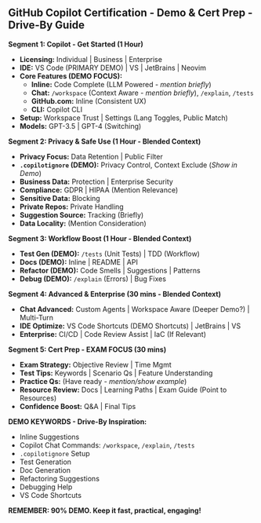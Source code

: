 ## GitHub Copilot Certification - Demo & Cert Prep - Drive-By Guide

**Segment 1: Copilot - Get Started (1 Hour)**

* **Licensing:** Individual | Business | Enterprise
* **IDE:** VS Code (PRIMARY DEMO) | VS | JetBrains | Neovim
* **Core Features (DEMO FOCUS):**
    * **Inline:** Code Complete (LLM Powered - *mention briefly*)
    * **Chat:** `/workspace` (Context Aware - *mention briefly*), `/explain`, `/tests`
    * **GitHub.com:**  Inline (Consistent UX)
    * **CLI:**  Copilot CLI
* **Setup:** Workspace Trust | Settings (Lang Toggles, Public Match)
* **Models:** GPT-3.5 | GPT-4 (Switching)

**Segment 2: Privacy & Safe Use (1 Hour - Blended Context)**

* **Privacy Focus:** Data Retention | Public Filter
* **`.copilotignore` (DEMO):**  Privacy Control, Context Exclude (*Show in Demo*)
* **Business Data:** Protection | Enterprise Security
* **Compliance:** GDPR | HIPAA (Mention Relevance)
* **Sensitive Data:** Blocking
* **Private Repos:**  Private Handling
* **Suggestion Source:** Tracking (Briefly)
* **Data Locality:** (Mention Consideration)

**Segment 3:  Workflow Boost (1 Hour - Blended Context)**

* **Test Gen (DEMO):** `/tests` (Unit Tests) | TDD (Workflow)
* **Docs (DEMO):** Inline | README | API
* **Refactor (DEMO):** Code Smells | Suggestions | Patterns
* **Debug (DEMO):** `/explain` (Errors) | Bug Fixes

**Segment 4: Advanced & Enterprise (30 mins - Blended Context)**

* **Chat Advanced:** Custom Agents | Workspace Aware (Deeper Demo?) | Multi-Turn
* **IDE Optimize:** VS Code Shortcuts (DEMO Shortcuts) | JetBrains | VS
* **Enterprise:** CI/CD | Code Review Assist | IaC (If Relevant)

**Segment 5: Cert Prep - EXAM FOCUS (30 mins)**

* **Exam Strategy:**  Objective Review | Time Mgmt
* **Test Tips:**  Keywords | Scenario Qs | Feature Understanding
* **Practice Qs:**  (Have ready - *mention/show example*)
* **Resource Review:**  Docs | Learning Paths | Exam Guide (Point to Resources)
* **Confidence Boost:** Q&A | Final Tips

**DEMO KEYWORDS - Drive-By Inspiration:**

* Inline Suggestions
* Copilot Chat Commands: `/workspace`, `/explain`, `/tests`
* `.copilotignore` Setup
* Test Generation
* Doc Generation
* Refactoring Suggestions
* Debugging Help
* VS Code Shortcuts

**REMEMBER: 90% DEMO.  Keep it fast, practical, engaging!**